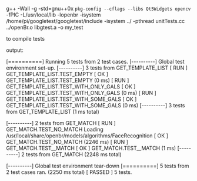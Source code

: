 g++ -Wall -g -std=gnu++0x  `pkg-config --cflags --libs Qt5Widgets opencv` -fPIC -L/usr/local/lib -lopenbr -isystem /home/pi/googletest/googletest/include -isystem ../ -pthread unitTests.cc ../openBr.o libgtest.a -o my_test

to compile tests


output: 

[==========] Running 5 tests from 2 test cases.
[----------] Global test environment set-up.
[----------] 3 tests from GET_TEMPLATE_LIST
[ RUN      ] GET_TEMPLATE_LIST.TEST_EMPTY
[       OK ] GET_TEMPLATE_LIST.TEST_EMPTY (0 ms)
[ RUN      ] GET_TEMPLATE_LIST.TEST_WITH_ONLY_GALS
[       OK ] GET_TEMPLATE_LIST.TEST_WITH_ONLY_GALS (0 ms)
[ RUN      ] GET_TEMPLATE_LIST.TEST_WITH_SOME_GALS
[       OK ] GET_TEMPLATE_LIST.TEST_WITH_SOME_GALS (0 ms)
[----------] 3 tests from GET_TEMPLATE_LIST (1 ms total)

[----------] 2 tests from GET_MATCH
[ RUN      ] GET_MATCH.TEST_NO_MATCH
Loading /usr/local/share/openbr/models/algorithms/FaceRecognition
[       OK ] GET_MATCH.TEST_NO_MATCH (2246 ms)
[ RUN      ] GET_MATCH.TEST__MATCH
[       OK ] GET_MATCH.TEST__MATCH (1 ms)
[----------] 2 tests from GET_MATCH (2248 ms total)

[----------] Global test environment tear-down
[==========] 5 tests from 2 test cases ran. (2250 ms total)
[  PASSED  ] 5 tests.

